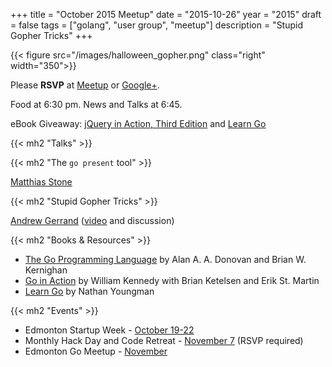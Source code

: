 +++
title = "October 2015 Meetup"
date = "2015-10-26"
year = "2015"
draft = false
tags = ["golang", "user group", "meetup"]
description = "Stupid Gopher Tricks"
+++

{{< figure src="/images/halloween_gopher.png" class="right" width="350">}}

Please **RSVP** at [Meetup](https://www.meetup.com/startupedmonton/events/qfwsfhytnbjc/) or [Google+](https://plus.google.com/events/c7cpb2kri2gcqs6dhvfl8rb0ekk?authkey=CO-VhMGsvergcA).

Food at 6:30 pm. News and Talks at 6:45.

eBook Giveaway: [jQuery in Action, Third Edition](https://www.manning.com/books/jquery-in-action-third-edition) and [Learn Go](http://yng.mn/learngolang)

{{< mh2 "Talks" >}}

{{< mh2 "The `go present` tool" >}}

[Matthias Stone](https://twitter.com/MatthiasStone)

{{< mh2 "Stupid Gopher Tricks" >}}

[Andrew Gerrand](https://twitter.com/enneff) ([video](https://www.youtube.com/watch?v=UECh7X07m6E) and discussion)

{{< mh2 "Books & Resources" >}}

- [The Go Programming Language](http://www.gopl.io/) by Alan A. A. Donovan and Brian W. Kernighan
- [Go in Action](https://www.manning.com/books/go-in-action) by William Kennedy with Brian Ketelsen and Erik St. Martin
- [Learn Go](http://yng.mn/learngolang) by Nathan Youngman

{{< mh2 "Events" >}}

- Edmonton Startup Week - [October 19-22](https://www.startupedmonton.com/edmonton-startup-week/)
- Monthly Hack Day and Code Retreat - [November 7](https://www.startupedmonton.com/new-events/2015/11/7/monthly-hack-day) (RSVP required)
- Edmonton Go Meetup - [November](/meetup/2015-11/)
